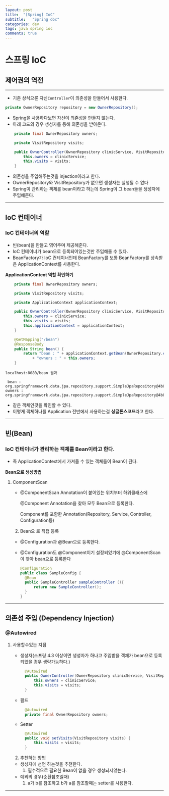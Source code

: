 ```yaml
---
layout: post
title:  "[Spring] IoC"
subtitle:   "Spring doc"
categories: dev
tags: java spring ioc
comments: true
---
```


# 스프링 IoC

## 제어권의 역전

---

* 기존 상식으론 자신`Controller`이 의존성을 만들어서 사용한다.

```java
private OwnerRepository repository = new OwnerRepository();
```

* Spring을 사용하다보면 자신이 의존성을 만들지 않는다.
* 아래 코드의 경우 생성자를 통해 의존성을 받아온다.

```java
	private final OwnerRepository owners;

	private VisitRepository visits;

	public OwnerController(OwnerRepository clinicService, VisitRepository visits) {
		this.owners = clinicService;
		this.visits = visits;
	}
```

* 의존성을 주입해주는것을 injection이라고 한다.
* OwnerRepository와 VisitRepository가 없으면 생성자는 실행될 수 없다
* Spring이 관리하는 객체를 bean이라고 하는데 Spring이 그 bean들을 생성자에 주입해준다.

---

## IoC 컨테이너

### IoC 컨테이너의 역할

* 빈(bean)을 만들고 엮어주며 제공해준다.
* IoC 컨테이너가 bean으로 등록되어있는것만 주입해줄 수 있다.
* BeanFactory가 IoC 컨테이너인데 BeanFactory를 보통 BeanFactory를 상속받은 ApplicationContext를 사용한다.

**ApplicationContext 역할 확인하기**

```java
	private final OwnerRepository owners;

	private VisitRepository visits;

	private ApplicationContext applicationContext;

	public OwnerController(OwnerRepository clinicService, VisitRepository visits, ApplicationContext applicationContext) {
		this.owners = clinicService;
		this.visits = visits;
		this.applicationContext = applicationContext;
	}

	@GetMapping("/bean")
	@ResponseBody
	public String bean() {
		return "bean : " + applicationContext.getBean(OwnerRepository.class) + "\n"
			+ "owners : " + this.owners;
	}
```

`localhost:8080/bean 결과`

```
 bean : org.springframework.data.jpa.repository.support.SimpleJpaRepository@4b835efe
owners : org.springframework.data.jpa.repository.support.SimpleJpaRepository@4b835efe
```

* 같은 객체인것을 확인할 수 있다.
* 이렇게 객체하나를 Application 전반에서 사용하는걸 **싱글톤스코프**라고 한다.

---

## 빈(Bean)

### IoC 컨테이너가 관리하는 객체를 Bean이라고 한다.

* 즉 ApplicationContext에서 가져올 수 있는 객체들이 Bean이 된다.

**Bean으로 생성방법**

 1. ComponentScan

    - @ComponentScan Annotation이 붙어있는 위치부터 하위클래스에

      @Component Annotation을 찾아 모두 Bean으로 등록한다.

      Component를 포함한 Annotation(Repository, Service, Controller, Configuration등)

    2. Bean으 로 직접 등록

    - @Configuration과 @Bean으로 등록한다.

    - @Configuration도 @Component이기 설정되있기에 @ComponentScan이 찾아 bean으로 등록한다

      ```java
      @Configuration
      public class SampleConfig {
      	@Bean
      	public SampleController sampleController (){
      		return new SampleController();
      	}
      }
      ```

---

## 의존성 주입 (Dependency Injection)

### @Autowired

 1. 사용할수있는 지점

    - 생성자(스프링 4.3 이상이면 생성자가 하나고 주입받을 객체가 bean으로 등록되있을 경우 생략가능하다.)

      ```java
      	@Autowired
      	public OwnerController(OwnerRepository clinicService, VisitRepository visits) {
      		this.owners = clinicService;
      		this.visits = visits;
      	}
      ```

    - 필드

      ```java
      	@Autowired
      	private final OwnerRepository owners;
      ```

    - Setter

      ```java
      	@Autowired
      	public void setVisits(VisitRepository visits) {
      		this.visits = visits;
      	}
      ```

    2. 추천하는 방법

    - 생성자에 선언 하는것을 추천한다.
      1. 필수적으로 필요한 Bean이 없을 경우 생성되지않는다.
    - 예외의 경우(순환참조일때)
      1. a가 b를 참조하고 b가 a를 참조할때는 setter를 사용한다.

---



















